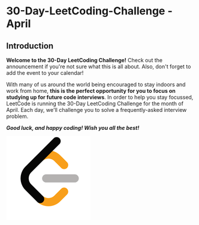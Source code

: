 # 30-Day-LeetCoding-Challenge - April

## Introduction

**Welcome to the 30-Day LeetCoding Challenge!**
Check out the announcement if you're not sure what this is all about. Also, don't forget to add the event to your calendar!

With many of us around the world being encouraged to stay indoors and work from home, **this is the perfect opportunity for you to focus on studying up for future code interviews**. In order to help you stay focussed, LeetCode is running the 30-Day LeetCoding Challenge for the month of April. Each day, we'll challenge you to solve a frequently-asked interview problem.

**_Good luck, and happy coding! Wish you all the best!_**

[![LeetCode Logo](logo.png)](https://leetcode.com/)
